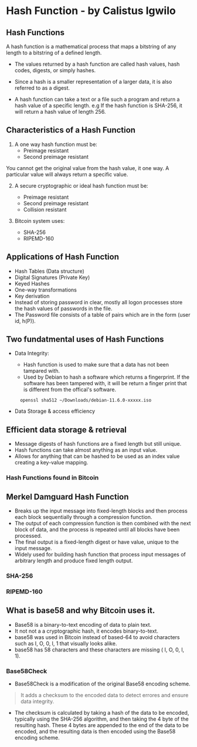 
# Hash Function - by Calistus Igwilo

## Hash Functions
A hash function is a mathematical process that maps a bitstring of any length to a bitstring of a defined length.

- The values returned by a hash function are called hash values, hash codes, digests, or simply hashes.

- Since a hash is a smaller representation of a larger data, it is also referred to as a digest.

- A hash function can take a text or a file such a program and return a hash value of a specific length. e.g If the hash function is SHA-256, it will return a hash value of length 256.

## Characteristics of a Hash Function
1. A one way hash function must be:
   - Preimage resistant
   - Second preimage resistant

You cannot get the original value from the hash value, it one way. A particular value will always return a specific value.

2. A secure cryptographic or ideal hash function must be: 
   - Preimage resistant
   - Second preimage resistant
   - Collision resistant

3. Bitcoin system uses:
   - SHA-256
   - RIPEMD-160


## Applications of Hash Function
- Hash Tables (Data structure)
- Digital Signatures (Private Key)
- Keyed Hashes
- One-way transformations
- Key derivation
- Instead of storing password in clear, mostly all logon processes store the hash values of passwords in the file.
- The Password file consists of a table of pairs which are in the form (user id, h(P)).


## Two fundatmental uses of Hash Functions
- Data Integrity: 
  - Hash function is used to make sure that a data has not been tampared with.
  - Used by Debian to hash a software which returns a fingerprint. If the software has been tampered with, it will be return a finger print that is different from the offical's software.
  
  ```
    openssl sha512 ~/Downloads/debian-11.6.0-xxxxx.iso
  ```
- Data Storage & access efficiency


## Efficient data storage & retrieval
  - Message digests of hash functions are a  fixed length but still unique.
  - Hash functions can take almost anything as an input value.
  - Allows for anything that can be hashed to be used as an index value creating a key-value mapping.


### Hash Functions found in Bitcoin

## Merkel Damguard Hash Function
- Breaks up the input message into fixed-length blocks and then process each block sequentially through a compression function.
- The output of each compression function is then combined with the next block of data, and the process is repeated until all blocks have been processed.
- The final output is a fixed-length digest or have value, unique to the input message. 
- Widely used for building hash function that process input messages of arbitrary length and produce fixed length output.

### SHA-256 

### RIPEMD-160

## What is base58 and why Bitcoin uses it. 
- Base58 is a binary-to-text encoding of data to plain text. 
- It not not a a cryptographic hash, it encodes binary-to-text.
- base58 was used in Bitcoin instead of based-64 to avoid characters such as I, O, 0, l, 1 that visually looks alike.
- base58 has 58 characters and these characters are missing ( I, O, 0, l, 1).


### Base58Check
- Base58Check is a modification of the original Base58 encoding scheme.

> It adds a checksum to the encoded data to detect errores and ensure data integrity.

- The checksum is calculated by taking a hash of the data to be encoded, typically using the SHA-256 algorithm, and then taking the 4 byte of the resulting hash. 
These 4 bytes are appended to the end of the data to be encoded, and the resulting data is then encoded using the Base58 encoding scheme.